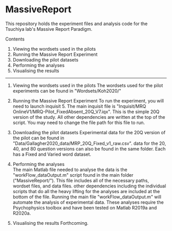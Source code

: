 # MassiveReport

This repository holds the experiment files and analysis code for the Tsuchiya lab's Massive Report Paradigm.

Contents
1. Viewing the wordsets used in the pilots
2. Running the Massive Report Experiment
3. Downloading the pilot datasets
4. Performing the analyses  
5. Visualising the results

----
1. Viewing the wordsets used in the pilots
The wordsets used for the pilot experiments can be found in "Wordsets/Koh2020/"

2. Running the Massive Report Experiment
To run the experiment, you will need to launch inquisit 5. The main inquisit file is "Inquisit/MRQ OnlineV1/MRQ-Pilot_FixedAbsent_20Q_V7.iqx". This is the simple 20Q version of the study. All other dependencies are written at the top of the script. You may need to change the file path for this file to run. 

3. Downloading the pilot datasets
Experimental data for the 20Q version of the pilot can be found in "Data/Gallagher2020_data/MRP_20Q_Fixed_v1_raw.csv". data for the 20, 40, and 80 question versions can also be found in the same folder. Each has a Fixed and Varied word dataset.

4. Performing the analyses  
The main Matlab file needed to analyse the data is the "workFlow_dataOutput.m" script found in the main folder ("MassiveReport/"). This file includes all of the necessary paths, wordset files, and data files. other dependencies including the individual scripts that do all the heavy lifting for the analyses are included at the bottom of the file. Running the main file "workFlow_dataOutput.m" will automate the analysis of experimental data. These analyses require the Psychophysics toolbox and have been tested on Matlab R2019a and R2020a.

5. Visualising the results
Forthcoming.
